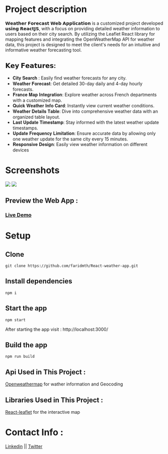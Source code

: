 # Project description
𝗪𝗲𝗮𝘁𝗵𝗲𝗿 𝗙𝗼𝗿𝗲𝗰𝗮𝘀𝘁 𝗪𝗲𝗯 𝗔𝗽𝗽𝗹𝗶𝗰𝗮𝘁𝗶𝗼𝗻 is a customized project developed 𝘂𝘀𝗶𝗻𝗴 𝗥𝗲𝗮𝗰𝘁𝗝𝗦, with a focus on providing detailed weather information to users based on their city search. 
By utilizing the Leaflet React library for mapping features and integrating the OpenWeatherMap API for weather data, this project is designed to meet the client's needs for an intuitive and informative weather forecasting tool.

## 𝗞𝗲𝘆 𝗙𝗲𝗮𝘁𝘂𝗿𝗲𝘀:<br>
- 𝐂𝐢𝐭𝐲 𝐒𝐞𝐚𝐫𝐜𝐡 : Easily find weather forecasts for any city. <br>
- 𝐖𝐞𝐚𝐭𝐡𝐞𝐫 𝐅𝐨𝐫𝐞𝐜𝐚𝐬𝐭: Get detailed 30-day daily and 4-day hourly forecasts.<br>
- 𝐅𝐫𝐚𝐧𝐜𝐞 𝐌𝐚𝐩 𝐈𝐧𝐭𝐞𝐠𝐫𝐚𝐭𝐢𝐨𝐧: Explore weather across French departments with a customized map.<br>
- 𝐐𝐮𝐢𝐜𝐤 𝐖𝐞𝐚𝐭𝐡𝐞𝐫 𝐈𝐧𝐟𝐨 𝐂𝐚𝐫𝐝: Instantly view current weather conditions.<br>
- 𝐖𝐞𝐚𝐭𝐡𝐞𝐫 𝐃𝐞𝐭𝐚𝐢𝐥𝐬 𝐓𝐚𝐛𝐥𝐞: Dive into comprehensive weather data with an organized table layout.<br>
- 𝐋𝐚𝐬𝐭 𝐔𝐩𝐝𝐚𝐭𝐞 𝐓𝐢𝐦𝐞𝐬𝐭𝐚𝐦𝐩: Stay informed with the latest weather update timestamps.<br>
- 𝐔𝐩𝐝𝐚𝐭𝐞 𝐅𝐫𝐞𝐪𝐮𝐞𝐧𝐜𝐲 𝐋𝐢𝐦𝐢𝐭𝐚𝐭𝐢𝐨𝐧: Ensure accurate data by allowing only one weather update for the same city every 15 minutes.<br>
- 𝐑𝐞𝐬𝐩𝐨𝐧𝐬𝐢𝐯𝐞 𝐃𝐞𝐬𝐢𝐠𝐧: Easily view weather information on different devices<br>
# Screenshots
<img src="https://github.com/faridmth/React-weather-app/assets/123564207/81c3cbf9-6d59-4da1-9287-bb73914f342d"/>
<img src="https://github.com/faridmth/React-weather-app/assets/123564207/331f0c30-03b8-4bef-a323-0580d8250ca1"/>

## Preview the Web App : 

### [Live Demo](https://journaldufreenaute.fr/watherapp/) 



# Setup 
## Clone
```
git clone https://github.com/faridmth/React-weather-app.git
```
## Install dependencies
```
npm i
```
## Start the app
```
npm start
```
After starting the app visit : http://localhost:3000/
## Build the app
```
npm run build
```
## Api Used in This Project :
[Openweathermap](https://openweathermap.org/) for wather information and Geocoding 

## Libraries Used in This Project :
[React-leaflet](https://react-leaflet.js.org/) for the interactive map

# Contact Info : 
[Linkedin](https://www.linkedin.com/in/farid-methia/) || [Twitter](https://twitter.com/farid_mth)



